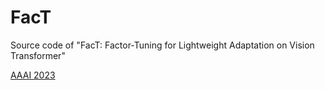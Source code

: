 # FacT

Source code of "FacT: Factor-Tuning for Lightweight Adaptation on Vision Transformer" 

[AAAI 2023](https://github.com/JieShibo/PETL-ViT/blob/main/FacT/pdf.pdf) 
